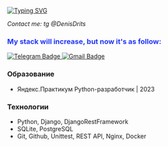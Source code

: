 [![Typing SVG](https://readme-typing-svg.herokuapp.com?color=%2336BCF7&lines=I'm+Denis.+Study+and+like+Python)](https://git.io/typing-svg)

_Contact me: tg @DenisDrits_

<h3><span style="color: #2336f7"> My stack will increase, but now it's as follow:</span></h3>

<div id="badges">
  <a href="https://t.me/DenisDrits">
    <img src="https://img.shields.io/badge/Telegram-blue?style=social&logo=telegram&logoColor=blue" alt="Telegram Badge"/>
  </a>
  <a href="mailto:denisdric@gmail.com">
    <img src="https://img.shields.io/badge/Gmail-critical?style=social&logo=gmail&logoColor=critical" alt="Gmail Badge"/>
  </a>
</div>

### Образование
- Яндекс.Практикум Python-разработчик | 2023

### Технологии
- Python, Django, DjangoRestFramework
- SQLite, PostgreSQL
- Git, Github, Unittest, REST API, Nginx, Docker

